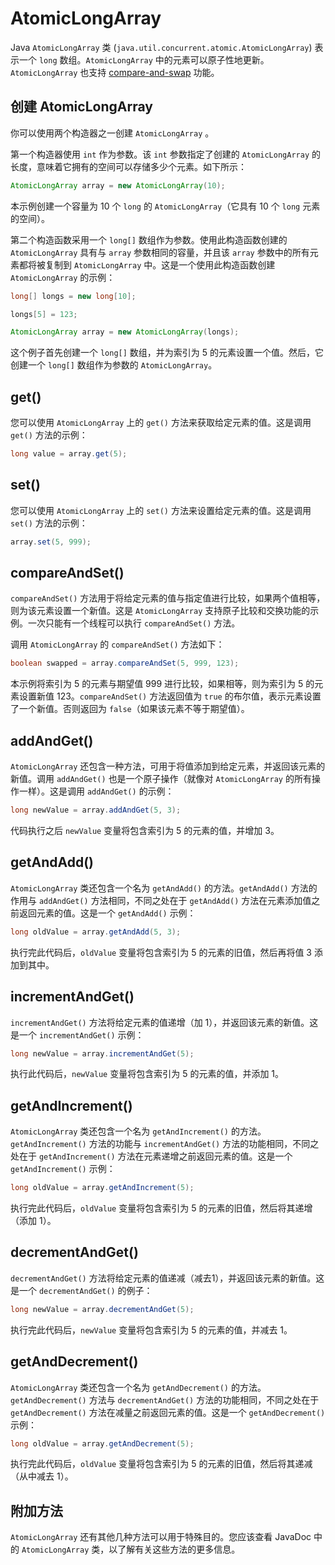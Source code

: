 # AtomicLongArray

Java `AtomicLongArray` 类 (`java.util.concurrent.atomic.AtomicLongArray`) 表示一个 `long` 数组。`AtomicLongArray` 中的元素可以原子性地更新。`AtomicLongArray` 也支持 [compare-and-swap](http://tutorials.jenkov.com/java-concurrency/compare-and-swap.html) 功能。

## 创建 AtomicLongArray

你可以使用两个构造器之一创建 `AtomicLongArray` 。

第一个构造器使用 `int` 作为参数。该 `int` 参数指定了创建的 `AtomicLongArray` 的长度，意味着它拥有的空间可以存储多少个元素。如下所示：

```java
AtomicLongArray array = new AtomicLongArray(10);
```

本示例创建一个容量为 10 个 `long` 的 `AtomicLongArray`（它具有 10 个 `long` 元素的空间）。

第二个构造函数采用一个 `long[]` 数组作为参数。使用此构造函数创建的 `AtomicLongArray` 具有与 `array` 参数相同的容量，并且该 `array` 参数中的所有元素都将被复制到 `AtomicLongArray` 中。这是一个使用此构造函数创建 `AtomicLongArray` 的示例：

```java
long[] longs = new long[10];

longs[5] = 123;

AtomicLongArray array = new AtomicLongArray(longs);
```

这个例子首先创建一个 `long[]` 数组，并为索引为 5 的元素设置一个值。然后，它创建一个 `long[]` 数组作为参数的 `AtomicLongArray`。

## get()

您可以使用 `AtomicLongArray` 上的 `get()` 方法来获取给定元素的值。这是调用 `get()` 方法的示例：

```java
long value = array.get(5);
```

## set()

您可以使用 `AtomicLongArray` 上的 `set()` 方法来设置给定元素的值。这是调用 `set()` 方法的示例：

```java
array.set(5, 999);
```

## compareAndSet()

`compareAndSet()` 方法用于将给定元素的值与指定值进行比较，如果两个值相等，则为该元素设置一个新值。这是 `AtomicLongArray` 支持原子比较和交换功能的示例。一次只能有一个线程可以执行 `compareAndSet()` 方法。

调用 `AtomicLongArray` 的 `compareAndSet()` 方法如下：

```java
boolean swapped = array.compareAndSet(5, 999, 123);
```

本示例将索引为 5 的元素与期望值 999 进行比较，如果相等，则为索引为 5 的元素设置新值 123。`compareAndSet()` 方法返回值为 `true` 的布尔值，表示元素设置了一个新值。否则返回为 `false`（如果该元素不等于期望值）。

## addAndGet()

`AtomicLongArray` 还包含一种方法，可用于将值添加到给定元素，并返回该元素的新值。调用 `addAndGet()` 也是一个原子操作（就像对 `AtomicLongArray` 的所有操作一样）。这是调用 `addAndGet()` 的示例：

```java
long newValue = array.addAndGet(5, 3);
```

代码执行之后 `newValue` 变量将包含索引为 5 的元素的值，并增加 3。

## getAndAdd()

`AtomicLongArray` 类还包含一个名为 `getAndAdd()` 的方法。`getAndAdd()` 方法的作用与 `addAndGet()` 方法相同，不同之处在于 `getAndAdd()` 方法在元素添加值之前返回元素的值。这是一个 `getAndAdd()` 示例：

```java
long oldValue = array.getAndAdd(5, 3);
```

执行完此代码后，`oldValue` 变量将包含索引为 5 的元素的旧值，然后再将值 3 添加到其中。

## incrementAndGet()

`incrementAndGet()` 方法将给定元素的值递增（加 1），并返回该元素的新值。这是一个 `incrementAndGet()` 示例：

```java
long newValue = array.incrementAndGet(5);
```

执行此代码后，`newValue` 变量将包含索引为 5 的元素的值，并添加 1。

## getAndIncrement()

`AtomicLongArray` 类还包含一个名为 `getAndIncrement()` 的方法。`getAndIncrement()` 方法的功能与 `incrementAndGet()` 方法的功能相同，不同之处在于 `getAndIncrement()` 方法在元素递增之前返回元素的值。这是一个 `getAndIncrement()` 示例：

```java
long oldValue = array.getAndIncrement(5);
```

执行完此代码后，`oldValue` 变量将包含索引为 5 的元素的旧值，然后将其递增（添加 1）。

## decrementAndGet()

`decrementAndGet()` 方法将给定元素的值递减（减去1），并返回该元素的新值。这是一个 `decrementAndGet()` 的例子：

```java
long newValue = array.decrementAndGet(5);
```

执行完此代码后，`newValue` 变量将包含索引为 5 的元素的值，并减去 1。

## getAndDecrement()

`AtomicLongArray` 类还包含一个名为 `getAndDecrement()` 的方法。`getAndDecrement()` 方法与 `decrementAndGet()` 方法的功能相同，不同之处在于 `getAndDecrement()` 方法在减量之前返回元素的值。这是一个 `getAndDecrement()` 示例：

```java
long oldValue = array.getAndDecrement(5);
```

执行完此代码后，`oldValue` 变量将包含索引为 5 的元素的旧值，然后将其递减（从中减去 1）。

## 附加方法

`AtomicLongArray` 还有其他几种方法可以用于特殊目的。您应该查看 JavaDoc 中的 `AtomicLongArray` 类，以了解有关这些方法的更多信息。

